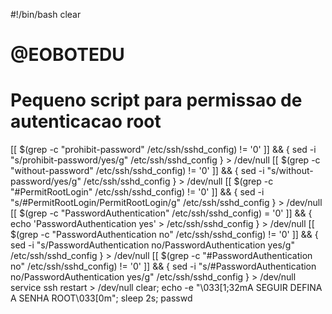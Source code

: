 #!/bin/bash
clear
# @EOBOTEDU
# Pequeno script para permissao de autenticacao root

[[ $(grep -c "prohibit-password" /etc/ssh/sshd_config) != '0' ]] && {
	sed -i "s/prohibit-password/yes/g" /etc/ssh/sshd_config
} > /dev/null
[[ $(grep -c "without-password" /etc/ssh/sshd_config) != '0' ]] && {
	sed -i "s/without-password/yes/g" /etc/ssh/sshd_config
} > /dev/null
[[ $(grep -c "#PermitRootLogin" /etc/ssh/sshd_config) != '0' ]] && {
	sed -i "s/#PermitRootLogin/PermitRootLogin/g" /etc/ssh/sshd_config
} > /dev/null
[[ $(grep -c "PasswordAuthentication" /etc/ssh/sshd_config) = '0' ]] && {
	echo 'PasswordAuthentication yes' > /etc/ssh/sshd_config
} > /dev/null
[[ $(grep -c "PasswordAuthentication no" /etc/ssh/sshd_config) != '0' ]] && {
	sed -i "s/PasswordAuthentication no/PasswordAuthentication yes/g" /etc/ssh/sshd_config
} > /dev/null
[[ $(grep -c "#PasswordAuthentication no" /etc/ssh/sshd_config) != '0' ]] && {
	sed -i "s/#PasswordAuthentication no/PasswordAuthentication yes/g" /etc/ssh/sshd_config
} > /dev/null
service ssh restart > /dev/null
clear; echo -e "\033[1;32mA SEGUIR DEFINA A SENHA ROOT\033[0m"; sleep 2s; passwd
